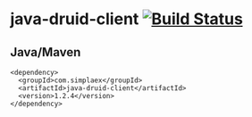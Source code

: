 # java-druid-client [![Build Status](https://travis-ci.org/simplaex/java-druid-client.svg?branch=master)](https://travis-ci.org/simplaex/java-druid-client)

## Java/Maven

    <dependency>
      <groupId>com.simplaex</groupId>
      <artifactId>java-druid-client</artifactId>
      <version>1.2.4</version>
    </dependency>

